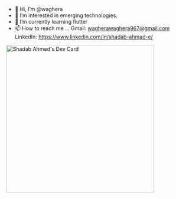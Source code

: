 - 👋 Hi, I’m @waghera
- 👀 I’m interested in emerging technologies.
- 🌱 I’m currently learning flutter
- 📫 How to reach me ...
  Gmail: wagherawaghera967@gmail.com
  LinkedIn: https://www.linkedin.com/in/shadab-ahmad-e/

<a href="https://app.daily.dev/wagherah"><img src="https://api.daily.dev/devcards/ce39c5b2dd1b4103b76e85bfe5d629c6.png?r=sif" width="400" alt="Shadab Ahmed's Dev Card"/></a>
<!---
waghera/waghera is a ✨ special ✨ repository because its `README.md` (this file) appears on your GitHub profile.
You can click the Preview link to take a look at your changes.
--->
